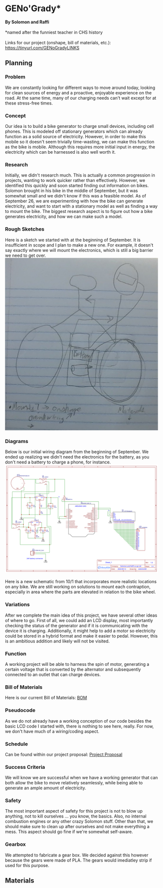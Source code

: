# GENo'Grady*
<b>By Solomon and Raffi </b><br><br>
*named after the funniest teacher in CHS history<br><br>
Links for our project (onshape, bill of materials, etc.): https://tinyurl.com/GENoGradyLINKS<br>

## Planning

### Problem
We are constantly looking for different ways to move around today, looking for clean sources of energy and a proactive, enjoyable experience on the road. At the same time, many of our charging needs can't wait except for at these stress-free times.

### Concept
Our idea is to build a bike generator to charge small devices, including cell phones. This is modeled off stationary generators which can already function as a solid source of electricity. However, in order to make this mobile so it doesn't seem trivially time-wasting, we can make this function as the bike is mobile. Although this requires more initial input in energy, the electricity which can be harnessed is also well worth it. 

### Research
Initially, we didn't research much. This is actually a common progression in projects, wanting to work quicker rather than effectively. However, we identified this quickly and soon started finding out information on bikes. Solomon brought in his bike in the middle of September, but it was somewhat small and we didn't know if this was a feasible model. As of September 26, we are experimenting with how the bike can generate electricity, and want to start with a stationary model as well as finding a way to mount the bike. The biggest research aspect is to figure out how a bike generates electricity, and how we can make such a model.

### Rough Sketches
Here is a sketch we started with at the beginning of September. It is insufficient in scope and I plan to make a new one. For example, it doesn't say exactly where we will mount the electronics, which is still a big barrier we need to get over.
<br><img src="https://raw.githubusercontent.com/Raffi-Chen/generator/refs/heads/main/Schematics/Initial_oGrady_Schematic.jpg">

### Diagrams
Below is our initial wiring diagram from the beginning of September. We ended up realizing we didn't need the electronics for the battery, as you don't need a battery to charge a phone, for instance.
<img src="https://raw.githubusercontent.com/Raffi-Chen/generator/86741abf0989b225ce2ef9798456df859e540b64/Schematics/Schematic_Bicycle-alternator_2024-09-13.svg"></img>
<br><br>Here is a new schematic from 10/1 that incorporates more realistic locations on any bike. We are still working on solutions to mount each contraption, especially in area where the parts are elevated in relation to the bike wheel.

### Variations
After we complete the main idea of this project, we have several other ideas of where to go. First of all, we could add an LCD display, most importantly checking the status of the generator and if it is communicating with the device it is charging. Additionally, it might help to add a motor so electricity could be stored in a hybrid format and make it easier to pedal. However, this is an ambitious addition and likely will not be visited.

### Function
A working project will be able to harness the spin of motor, generating a certain voltage that is converted by the alternator and subsequently connected to an outlet that can charge devices.

### Bill of Materials
Here is our current Bill of Materials: <a href="https://docs.google.com/spreadsheets/d/1djZTwYndhB5teGSTFrf0gxe1GKC-UUmbuojJfftjynM">BOM</a>

### Pseudocode
As we do not already have a working conception of our code besides the basic LCD code I started with, there is nothing to see here, really. For now, we don't have much of a wiring/coding aspect.

### Schedule
Can be found within our project proposal: <a href="https://docs.google.com/document/d/1L9IMAola1WDWwxcp_cP9-0LkZaMpwWcJz7ReJo8bZH0">Project Proposal</a>

### Success Criteria
We will know we are successful when we have a working generator that can both allow the bike to move relatively seamlessly, while being able to generate an ample amount of electricity.

### Safety
The most important aspect of safety for this project is not to blow up anything, not to kill ourselves ... you know, the basics. Also, no internal combustion engines or any other crazy Solomon stuff. Other than that, we should make sure to clean up after ourselves and not make everything a mess. This aspect should go fine if we're somewhat self-aware.

### Gearbox
We attempted to fabricate a gear box. We decided against this however because the
gears were made of PLA. The gears would imediatley strip if used for this purpose.

## Materials
